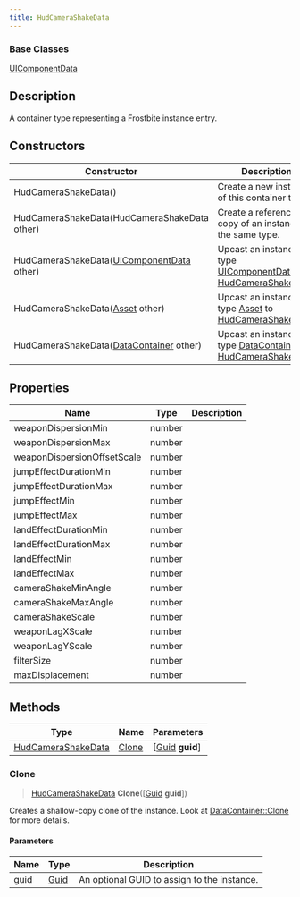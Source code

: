 ```yaml
---
title: HudCameraShakeData
---
```

### Base Classes

[UIComponentData](UIComponentData)

## Description

A container type representing a Frostbite instance entry.

## Constructors

| Constructor                                                                   | Description                                                                                                                 |
| ----------------------------------------------------------------------------- | --------------------------------------------------------------------------------------------------------------------------- |
| HudCameraShakeData()                                                          | Create a new instance of this container type.                                                                               |
| HudCameraShakeData(HudCameraShakeData other)                                  | Create a reference copy of an instance of the same type.                                                                    |
| HudCameraShakeData([UIComponentData](UIComponentData) other)                  | Upcast an instance of type [UIComponentData](UIComponentData) to [HudCameraShakeData](HudCameraShakeData).                  |
| HudCameraShakeData([Asset](Asset) other)                                      | Upcast an instance of type [Asset](Asset) to [HudCameraShakeData](HudCameraShakeData).                                      |
| HudCameraShakeData([DataContainer](/vext/ref/shared/class/datacontainer) other) | Upcast an instance of type [DataContainer](/vext/ref/shared/class/datacontainer) to [HudCameraShakeData](HudCameraShakeData). |

## Properties

| Name                        | Type   | Description |
| --------------------------- | ------ | ----------- |
| weaponDispersionMin         | number |             |
| weaponDispersionMax         | number |             |
| weaponDispersionOffsetScale | number |             |
| jumpEffectDurationMin       | number |             |
| jumpEffectDurationMax       | number |             |
| jumpEffectMin               | number |             |
| jumpEffectMax               | number |             |
| landEffectDurationMin       | number |             |
| landEffectDurationMax       | number |             |
| landEffectMin               | number |             |
| landEffectMax               | number |             |
| cameraShakeMinAngle         | number |             |
| cameraShakeMaxAngle         | number |             |
| cameraShakeScale            | number |             |
| weaponLagXScale             | number |             |
| weaponLagYScale             | number |             |
| filterSize                  | number |             |
| maxDisplacement             | number |             |

## Methods

| Type                                     | Name            | Parameters                                     |
| ---------------------------------------- | --------------- | ---------------------------------------------- |
| [HudCameraShakeData](HudCameraShakeData) | [Clone](#clone) | \[[Guid](/vext/ref/shared/class/guid) **guid**\] |

### Clone

> [HudCameraShakeData](HudCameraShakeData) **Clone**(\[[Guid](/vext/ref/shared/class/guid) **guid**\])

Creates a shallow-copy clone of the instance. Look at [DataContainer::Clone](/vext/ref/shared/class/datacontainer#clone) for more details.

#### Parameters

| Name | Type         | Description                                 |
| ---- | ------------ | ------------------------------------------- |
| guid | [Guid](Guid) | An optional GUID to assign to the instance. |
